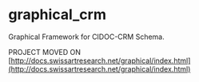 # graphical_crm
Graphical Framework for CIDOC-CRM Schema. 

PROJECT MOVED ON [http://docs.swissartresearch.net/graphical/index.html](http://docs.swissartresearch.net/graphical/index.html)
